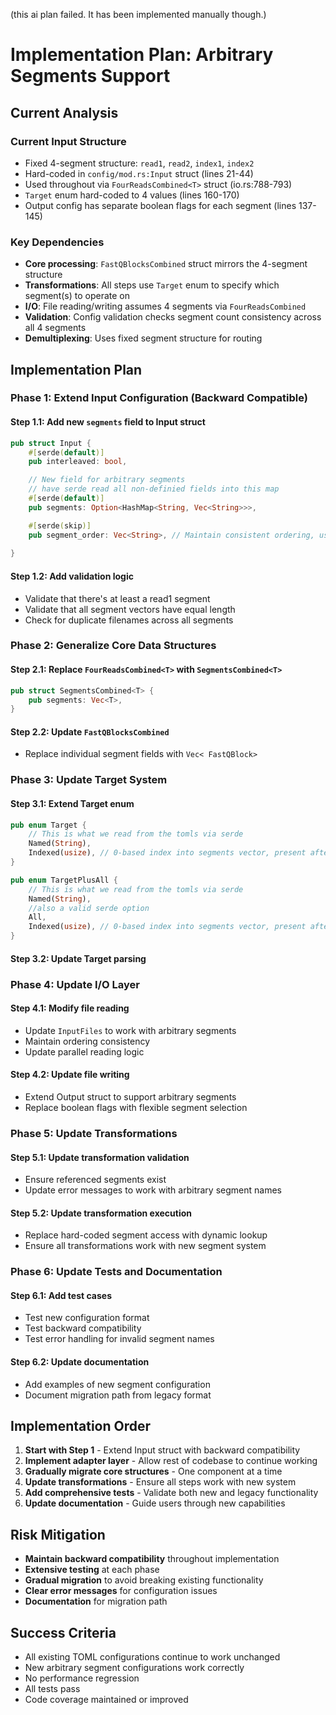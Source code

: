 (this ai plan failed. 
It has been implemented manually though.)

# Implementation Plan: Arbitrary Segments Support

## Current Analysis

### Current Input Structure
- Fixed 4-segment structure: `read1`, `read2`, `index1`, `index2`
- Hard-coded in `config/mod.rs:Input` struct (lines 21-44)
- Used throughout via `FourReadsCombined<T>` struct (io.rs:788-793)
- `Target` enum hard-coded to 4 values (lines 160-170)
- Output config has separate boolean flags for each segment (lines 137-145)

### Key Dependencies
- **Core processing**: `FastQBlocksCombined` struct mirrors the 4-segment structure
- **Transformations**: All steps use `Target` enum to specify which segment(s) to operate on
- **I/O**: File reading/writing assumes 4 segments via `FourReadsCombined`
- **Validation**: Config validation checks segment count consistency across all 4 segments
- **Demultiplexing**: Uses fixed segment structure for routing

## Implementation Plan

### Phase 1: Extend Input Configuration (Backward Compatible)

#### Step 1.1: Add new `segments` field to Input struct
```rust
pub struct Input {
    #[serde(default)]
    pub interleaved: bool,

    // New field for arbitrary segments
    // have serde read all non-definied fields into this map
    #[serde(default)]
    pub segments: Option<HashMap<String, Vec<String>>>,

    #[serde(skip)]
    pub segment_order: Vec<String>, // Maintain consistent ordering, use to assign indices to segments. Based on the sorted keys of segments
    
}
```

#### Step 1.2: Add validation logic
- Validate that there's at least a read1 segment
- Validate that all segment vectors have equal length
- Check for duplicate filenames across all segments


### Phase 2: Generalize Core Data Structures

#### Step 2.1: Replace `FourReadsCombined<T>` with `SegmentsCombined<T>`
```rust
pub struct SegmentsCombined<T> {
    pub segments: Vec<T>,
}
```

#### Step 2.2: Update `FastQBlocksCombined`
- Replace individual segment fields with `Vec< FastQBlock>`


### Phase 3: Update Target System

#### Step 3.1: Extend Target enum
```rust
pub enum Target {
    // This is what we read from the tomls via serde 
    Named(String),
    Indexed(usize), // 0-based index into segments vector, present after validate_targets
}

pub enum TargetPlusAll {
    // This is what we read from the tomls via serde 
    Named(String),
    //also a valid serde option
    All,
    Indexed(usize), // 0-based index into segments vector, present after validate_targets
}
```

#### Step 3.2: Update Target parsing

### Phase 4: Update I/O Layer

#### Step 4.1: Modify file reading
- Update `InputFiles` to work with arbitrary segments
- Maintain ordering consistency
- Update parallel reading logic

#### Step 4.2: Update file writing
- Extend Output struct to support arbitrary segments
- Replace boolean flags with flexible segment selection

### Phase 5: Update Transformations

#### Step 5.1: Update transformation validation
- Ensure referenced segments exist
- Update error messages to work with arbitrary segment names

#### Step 5.2: Update transformation execution
- Replace hard-coded segment access with dynamic lookup
- Ensure all transformations work with new segment system

### Phase 6: Update Tests and Documentation

#### Step 6.1: Add test cases
- Test new configuration format
- Test backward compatibility
- Test error handling for invalid segment names

#### Step 6.2: Update documentation
- Add examples of new segment configuration
- Document migration path from legacy format

## Implementation Order

1. **Start with Step 1** - Extend Input struct with backward compatibility
2. **Implement adapter layer** - Allow rest of codebase to continue working
3. **Gradually migrate core structures** - One component at a time
4. **Update transformations** - Ensure all steps work with new system
5. **Add comprehensive tests** - Validate both new and legacy functionality
6. **Update documentation** - Guide users through new capabilities

## Risk Mitigation

- **Maintain backward compatibility** throughout implementation
- **Extensive testing** at each phase
- **Gradual migration** to avoid breaking existing functionality
- **Clear error messages** for configuration issues
- **Documentation** for migration path

## Success Criteria

- All existing TOML configurations continue to work unchanged
- New arbitrary segment configurations work correctly
- No performance regression
- All tests pass
- Code coverage maintained or improved

